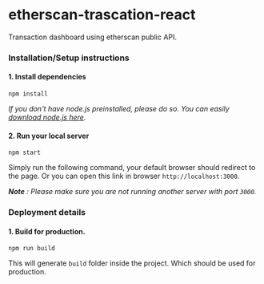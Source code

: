 # etherscan-trascation-react
Transaction dashboard using etherscan public API.

### Installation/Setup instructions
#### 1. Install dependencies
````
npm install
````

*If you don't have node.js preinstalled, please do so. You can easily [download node.js here](https://nodejs.org/en/).*

#### 2. Run your local server
````
npm start
````

Simply run the following command, your default browser should redirect to the page. Or you can open this link in browser `http://localhost:3000`.

***Note** : Please make sure you are not running another server with port `3000`.*

### Deployment details
#### 1. Build for production.
````
npm run build
````
This will generate `build` folder inside the project. Which should be used for production.